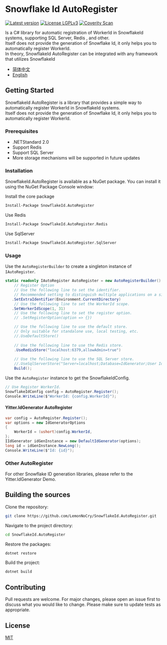 # Snowflake Id AutoRegister
[![Latest version](https://img.shields.io/nuget/v/SnowflakeId.AutoRegister.svg?label=nuget)](https://www.nuget.org/packages/SnowflakeId.AutoRegister) [![License LGPLv3](https://img.shields.io/badge/license-MIT-blue)](https://choosealicense.com/licenses/mit/) [![Coverity Scan](https://scan.coverity.com/projects/30455/badge.svg)](https://scan.coverity.com/projects/lemonnocry-snowflakeid-autoregister)

Is a C# library for automatic registration of WorkerId in SnowflakeId systems,
supporting SQL Server, Redis , and other.  
Itself does not provide the generation of Snowflake Id, it only helps you to automatically register WorkerId.  
In theory, SnowflakeId AutoRegister can be integrated with any framework that utilizes SnowflakeId

- [简体中文](README.md)
- [English](README.en.md)

## Getting Started

SnowflakeId AutoRegister is a library that provides a simple way to automatically register WorkerId in SnowflakeId
systems.  
Itself does not provide the generation of Snowflake Id, it only helps you to automatically register WorkerId.

### Prerequisites

- .NETStandard 2.0
- Support Redis
- Support SQL Server
- More storage mechanisms will be supported in future updates

### Installation

SnowflakeId.AutoRegister is available as a NuGet package. You can install it using the NuGet Package Console window:

Install the core package

```bash
Install-Package SnowflakeId.AutoRegister
```

Use Redis

```bash
Install-Package SnowflakeId.AutoRegister.Redis
```

Use SqlServer

```bash
Install-Package SnowflakeId.AutoRegister.SqlServer
```

### Usage

Use the `AutoRegisterBuilder` to create a singleton instance of `IAutoRegister`.

```csharp
static readonly IAutoRegister AutoRegister = new AutoRegisterBuilder()
    // Register Option
    // Use the following line to set the identifier.
    // Recommended setting to distinguish multiple applications on a single machine
   .SetExtraIdentifier(Environment.CurrentDirectory)
    // Use the following line to set the WorkerId scope.
   .SetWorkerIdScope(1, 31)
    // Use the following line to set the register option.
    // .SetRegisterOption(option => {})

    // Use the following line to use the default store.
    // Only suitable for standalone use, local testing, etc.
    //.UseDefaultStore()
        
    // Use the following line to use the Redis store.
    .UseRedisStore("localhost:6379,allowAdmin=true")
       
    // Use the following line to use the SQL Server store.
    //.UseSqlServerStore("Server=localhost;Database=IdGenerator;User Id=sa;Password=123456;")
    Build();
```

Use the `AutoRegister` instance to get the SnowflakeIdConfig.

```csharp
// Use Register WorkerId.
SnowflakeIdConfig config = AutoRegister.Register();
Console.WriteLine($"WorkerId: {config.WorkerId}");
```

#### Yitter.IdGenerator AutoRegister

```csharp
var config = AutoRegister.Register();
var options = new IdGeneratorOptions
{
    WorkerId = (ushort)config.WorkerId,
};
IIdGenerator idGenInstance = new DefaultIdGenerator(options);
long id = idGenInstance.NewLong();
Console.WriteLine($"Id: {id}");
```

### Other AutoRegister

For other Snowflake ID generation libraries, please refer to the Yitter.IdGenerator Demo.

## Building the sources

Clone the repository:

```bash
git clone https://github.com/LemonNoCry/SnowflakeId.AutoRegister.git
```

Navigate to the project directory:

```bash
cd SnowflakeId.AutoRegister 
```

Restore the packages:

```bash 
dotnet restore 
```

Build the project:

```bash
dotnet build
```

## Contributing

Pull requests are welcome. For major changes, please open an issue first to discuss what you would like to change.
Please make sure to update tests as appropriate.

## License

[MIT](https://choosealicense.com/licenses/mit/)




